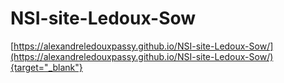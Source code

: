 # NSI-site-Ledoux-Sow

[https://alexandreledouxpassy.github.io/NSI-site-Ledoux-Sow/](https://alexandreledouxpassy.github.io/NSI-site-Ledoux-Sow/){target="_blank"}
